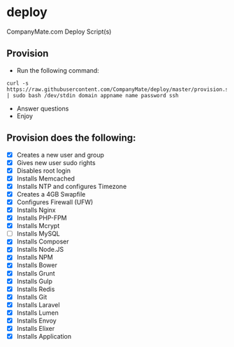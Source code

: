 # deploy
CompanyMate.com Deploy Script(s)

## Provision
- Run the following command:
```
curl -s https://raw.githubusercontent.com/CompanyMate/deploy/master/provision.sh | sudo bash /dev/stdin domain appname name password ssh
```
- Answer questions
- Enjoy

## Provision does the following:
- [x] Creates a new user and group
- [x] Gives new user sudo rights
- [x] Disables root login
- [x] Installs Memcached
- [x] Installs NTP and configures Timezone
- [x] Creates a 4GB Swapfile
- [x] Configures Firewall (UFW)
- [x] Installs Nginx
- [x] Installs PHP-FPM
- [x] Installs Mcrypt
- [ ] Installs MySQL
- [x] Installs Composer
- [x] Installs Node.JS
- [x] Installs NPM
- [x] Installs Bower
- [x] Installs Grunt
- [x] Installs Gulp
- [x] Installs Redis
- [x] Installs Git
- [x] Installs Laravel
- [x] Installs Lumen
- [x] Installs Envoy
- [x] Installs Elixer
- [x] Installs Application
